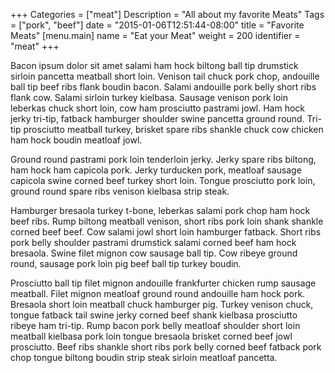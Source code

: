 +++
Categories = ["meat"]
Description = "All about my favorite Meats"
Tags = ["pork", "beef"]
date = "2015-01-06T12:51:44-08:00"
title = "Favorite Meats"
[menu.main]
    name = "Eat your Meat"
    weight = 200
    identifier = "meat"
+++

Bacon ipsum dolor sit amet salami ham hock biltong ball tip drumstick sirloin pancetta meatball short loin. Venison tail chuck pork chop, andouille ball tip beef ribs flank boudin bacon. Salami andouille pork belly short ribs flank cow. Salami sirloin turkey kielbasa. Sausage venison pork loin leberkas chuck short loin, cow ham prosciutto pastrami jowl. Ham hock jerky tri-tip, fatback hamburger shoulder swine pancetta ground round. Tri-tip prosciutto meatball turkey, brisket spare ribs shankle chuck cow chicken ham hock boudin meatloaf jowl.

Ground round pastrami pork loin tenderloin jerky. Jerky spare ribs biltong, ham hock ham capicola pork. Jerky turducken pork, meatloaf sausage capicola swine corned beef turkey short loin. Tongue prosciutto pork loin, ground round spare ribs venison kielbasa strip steak.

Hamburger bresaola turkey t-bone, leberkas salami pork chop ham hock beef ribs. Rump biltong meatball venison, short ribs pork loin shank shankle corned beef beef. Cow salami jowl short loin hamburger fatback. Short ribs pork belly shoulder pastrami drumstick salami corned beef ham hock bresaola. Swine filet mignon cow sausage ball tip. Cow ribeye ground round, sausage pork loin pig beef ball tip turkey boudin.

Prosciutto ball tip filet mignon andouille frankfurter chicken rump sausage meatball. Filet mignon meatloaf ground round andouille ham hock pork. Bresaola short loin meatball chuck hamburger pig. Turkey venison chuck, tongue fatback tail swine jerky corned beef shank kielbasa prosciutto ribeye ham tri-tip. Rump bacon pork belly meatloaf shoulder short loin meatball kielbasa pork loin tongue bresaola brisket corned beef jowl prosciutto. Beef ribs shankle short ribs pork belly corned beef fatback pork chop tongue biltong boudin strip steak sirloin meatloaf pancetta.


